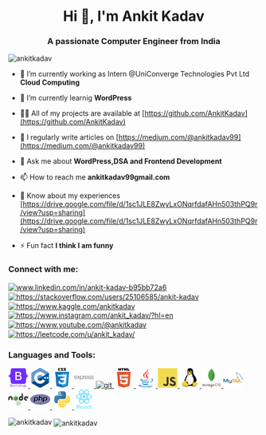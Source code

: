 <h1 align="center">Hi 👋, I'm Ankit Kadav</h1>
<h3 align="center">A passionate Computer Engineer from India</h3>

<p align="left"> <img src="https://komarev.com/ghpvc/?username=ankitkadav&label=Profile%20views&color=0e75b6&style=flat" alt="ankitkadav" /> </p>

- 🔭 I’m currently working as Intern @UniConverge Technologies Pvt Ltd **Cloud Computing**

- 🌱 I’m currently learnig **WordPress**

- 👨‍💻 All of my projects are available at [https://github.com/AnkitKadav](https://github.com/AnkitKadav)

- 📝 I regularly write articles on [https://medium.com/@ankitkadav99](https://medium.com/@ankitkadav99)

- 💬 Ask me about **WordPress,DSA and Frontend Development**

- 📫 How to reach me **ankitkadav99gmail.com**

- 📄 Know about my experiences [https://drive.google.com/file/d/1sc1JLE8ZwyLxONqrfdafAHn503thPQ9r/view?usp=sharing](https://drive.google.com/file/d/1sc1JLE8ZwyLxONqrfdafAHn503thPQ9r/view?usp=sharing)

- ⚡ Fun fact **I think I am funny**

<h3 align="left">Connect with me:</h3>
<p align="left">
<a href="https://linkedin.com/in/www.linkedin.com/in/ankit-kadav-b95bb72a6" target="blank"><img align="center" src="https://raw.githubusercontent.com/rahuldkjain/github-profile-readme-generator/master/src/images/icons/Social/linked-in-alt.svg" alt="www.linkedin.com/in/ankit-kadav-b95bb72a6" height="30" width="40" /></a>
<a href="https://stackoverflow.com/users/https://stackoverflow.com/users/25106585/ankit-kadav" target="blank"><img align="center" src="https://raw.githubusercontent.com/rahuldkjain/github-profile-readme-generator/master/src/images/icons/Social/stack-overflow.svg" alt="https://stackoverflow.com/users/25106585/ankit-kadav" height="30" width="40" /></a>
<a href="https://kaggle.com/https://www.kaggle.com/ankitkadav" target="blank"><img align="center" src="https://raw.githubusercontent.com/rahuldkjain/github-profile-readme-generator/master/src/images/icons/Social/kaggle.svg" alt="https://www.kaggle.com/ankitkadav" height="30" width="40" /></a>
<a href="https://instagram.com/https://www.instagram.com/ankit_kadav/?hl=en" target="blank"><img align="center" src="https://raw.githubusercontent.com/rahuldkjain/github-profile-readme-generator/master/src/images/icons/Social/instagram.svg" alt="https://www.instagram.com/ankit_kadav/?hl=en" height="30" width="40" /></a>
<a href="https://www.youtube.com/c/https://www.youtube.com/@ankitkadav" target="blank"><img align="center" src="https://raw.githubusercontent.com/rahuldkjain/github-profile-readme-generator/master/src/images/icons/Social/youtube.svg" alt="https://www.youtube.com/@ankitkadav" height="30" width="40" /></a>
<a href="https://www.leetcode.com/https://leetcode.com/u/ankit_kadav/" target="blank"><img align="center" src="https://raw.githubusercontent.com/rahuldkjain/github-profile-readme-generator/master/src/images/icons/Social/leet-code.svg" alt="https://leetcode.com/u/ankit_kadav/" height="30" width="40" /></a>
</p>

<h3 align="left">Languages and Tools:</h3>
<p align="left"> <a href="https://getbootstrap.com" target="_blank" rel="noreferrer"> <img src="https://raw.githubusercontent.com/devicons/devicon/master/icons/bootstrap/bootstrap-plain-wordmark.svg" alt="bootstrap" width="40" height="40"/> </a> <a href="https://www.w3schools.com/cpp/" target="_blank" rel="noreferrer"> <img src="https://raw.githubusercontent.com/devicons/devicon/master/icons/cplusplus/cplusplus-original.svg" alt="cplusplus" width="40" height="40"/> </a> <a href="https://www.w3schools.com/css/" target="_blank" rel="noreferrer"> <img src="https://raw.githubusercontent.com/devicons/devicon/master/icons/css3/css3-original-wordmark.svg" alt="css3" width="40" height="40"/> </a> <a href="https://expressjs.com" target="_blank" rel="noreferrer"> <img src="https://raw.githubusercontent.com/devicons/devicon/master/icons/express/express-original-wordmark.svg" alt="express" width="40" height="40"/> </a> <a href="https://git-scm.com/" target="_blank" rel="noreferrer"> <img src="https://www.vectorlogo.zone/logos/git-scm/git-scm-icon.svg" alt="git" width="40" height="40"/> </a> <a href="https://www.w3.org/html/" target="_blank" rel="noreferrer"> <img src="https://raw.githubusercontent.com/devicons/devicon/master/icons/html5/html5-original-wordmark.svg" alt="html5" width="40" height="40"/> </a> <a href="https://www.java.com" target="_blank" rel="noreferrer"> <img src="https://raw.githubusercontent.com/devicons/devicon/master/icons/java/java-original.svg" alt="java" width="40" height="40"/> </a> <a href="https://developer.mozilla.org/en-US/docs/Web/JavaScript" target="_blank" rel="noreferrer"> <img src="https://raw.githubusercontent.com/devicons/devicon/master/icons/javascript/javascript-original.svg" alt="javascript" width="40" height="40"/> </a> <a href="https://www.linux.org/" target="_blank" rel="noreferrer"> <img src="https://raw.githubusercontent.com/devicons/devicon/master/icons/linux/linux-original.svg" alt="linux" width="40" height="40"/> </a> <a href="https://www.mongodb.com/" target="_blank" rel="noreferrer"> <img src="https://raw.githubusercontent.com/devicons/devicon/master/icons/mongodb/mongodb-original-wordmark.svg" alt="mongodb" width="40" height="40"/> </a> <a href="https://www.mysql.com/" target="_blank" rel="noreferrer"> <img src="https://raw.githubusercontent.com/devicons/devicon/master/icons/mysql/mysql-original-wordmark.svg" alt="mysql" width="40" height="40"/> </a> <a href="https://nodejs.org" target="_blank" rel="noreferrer"> <img src="https://raw.githubusercontent.com/devicons/devicon/master/icons/nodejs/nodejs-original-wordmark.svg" alt="nodejs" width="40" height="40"/> </a> <a href="https://www.php.net" target="_blank" rel="noreferrer"> <img src="https://raw.githubusercontent.com/devicons/devicon/master/icons/php/php-original.svg" alt="php" width="40" height="40"/> </a> <a href="https://www.python.org" target="_blank" rel="noreferrer"> <img src="https://raw.githubusercontent.com/devicons/devicon/master/icons/python/python-original.svg" alt="python" width="40" height="40"/> </a> <a href="https://reactjs.org/" target="_blank" rel="noreferrer"> <img src="https://raw.githubusercontent.com/devicons/devicon/master/icons/react/react-original-wordmark.svg" alt="react" width="40" height="40"/> </a> </p>

<p><img align="left" src="https://github-readme-stats.vercel.app/api/top-langs?username=ankitkadav&show_icons=true&locale=en&layout=compact" alt="ankitkadav" /></p>

<p>&nbsp;<img align="center" src="https://github-readme-stats.vercel.app/api?username=ankitkadav&show_icons=true&locale=en" alt="ankitkadav" /></p>
